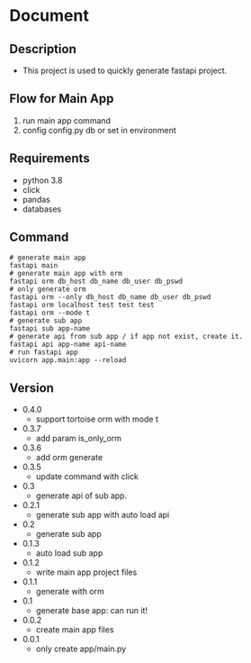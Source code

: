 # Document
## Description
- This project is used to quickly generate fastapi project.
## Flow for Main App
1. run main app command
2. config config.py db or set in environment
## Requirements
- python 3.8
- click
- pandas
- databases
## Command
    # generate main app
    fastapi main
    # generate main app with orm
    fastapi orm db_host db_name db_user db_pswd
    # only generate orm
    fastapi orm --only db_host db_name db_user db_pswd
    fastapi orm localhost test test test
    fastapi orm --mode t
    # generate sub app
    fastapi sub app-name
    # generate api from sub app / if app not exist, create it.
    fastapi api app-name api-name 
    # run fastapi app
    uvicorn app.main:app --reload
    


    
    
## Version
- 0.4.0
  - support tortoise orm with mode t
- 0.3.7 
    - add param is_only_orm
- 0.3.6
    - add orm generate
- 0.3.5
    - update command with click
- 0.3
    - generate api of sub app.
- 0.2.1
    - generate sub app with auto load api
- 0.2
    - generate sub app
- 0.1.3
    - auto load sub app
- 0.1.2
    - write main app project files
- 0.1.1
    - generate with orm
- 0.1
    - generate base app: can run it!
- 0.0.2 
    - create main app files 
- 0.0.1
    - only create app/main.py